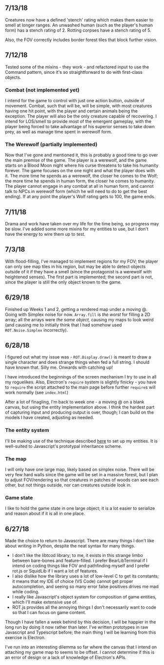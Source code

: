 ## 7/13/18

Creatures now have a defined 'stench' rating which makes them easier to smell at longer ranges. An unwashed human (such as the player's human form) has a stench rating of 2. Rotting corpses have a stench rating of 5.

Also, the FOV correctly includes border forest tiles that block further vision.

## 7/12/18

Tested some of the mixins - they work - and refactored input to use the Command pattern, since it's so straightforward to do with first-class objects.

### Combat (not implemented yet)

I intend for the game to control with just one action button, outside of movement. Combat, such that will be, will be simple, with most creatures having one hit point, with the player and certain animals being the exception. The player will also be the only creature capable of recovering. I intend for LOS/smell to provide most of the emergent gameplay, with the player being forced to take advantage of his superior senses to take down prey, as well as manage time spent in werewolf form.

### The Werewolf (partially implemented)

Now that I've gone and mentioned it, this is probably a good time to go over the main premise of the game. The player is a werewolf, and the game starts on a Blood Moon night where his curse threatens to take his humanity forever. The game focuses on the one night and what the player does with it. The more time he spends as a werewolf, the closer he comes to the Wolf; the more time he spends in human form, the closer he comes to humanity. The player cannot engage in any combat at all in human form, and cannot talk to NPCs in werewolf form (which he will need to do to get the best ending). If at any point the player's Wolf rating gets to 100, the game ends.

## 7/11/18

Drama and work have taken over my life for the time being, so progress may be slow. I've added some more mixins for my entities to use, but I don't have the energy to wire them up to test.

## 7/3/18

With flood-filling, I've managed to implement regions for my FOV; the player can only see map tiles in his region, but may be able to detect objects outside of it if they have a smell (since the protagonist is a werewolf with heightened senses). The first part is implemented; the second part is not, since the player is still the only object known to the game.

## 6/29/18

Finished up Weeks 1 and 2, getting a rendered map under a moving @. Going with Simplex noise for now. `Array.fill` is *the worst* for filling a 2D array; all the arrays were *the same object,* causing my maps to look weird (and causing me to initially think that I had somehow used `ROT.Noise.Simplex` incorrectly).

## 6/28/18

I figured out what my issue was - `ROT.Display.draw()` is meant to draw a single character and does strange things when fed a full string. I should have known that. Silly me. Onwards with catching up!

I have introduced the beginnings of the screen mechanism I try to use in all my roguelikes. Also, Electron's `require` system is slightly finicky - you have to `require` the script attached to the main page before further `require`s will work normally (see `index.html`)

After a lot of finagling, I'm back to week one - a moving @ on a blank canvas, but using the entity implementation above. I think the hardest part of capturing input and producing output is over, though; I can build on the models I have created, adjusting as needed.

### The entity system

I'll be making use of the technique described [here](http://www.codingcookies.com/2013/04/20/building-a-roguelike-in-javascript-part-4/) to set up my entities. It is well-suited to Javascript's prototypal inheritance scheme.

### The map

I will only have one large map, likely based on simplex noise. There will be very few hard walls since the game will be set in a massive forest, but I plan to adjust FOV/rendering so that creatures in patches of woods can see each other, but not things outside, nor can creatures outside look in. 

### Game state

I like to hold the game state in one large object; it is a lot easier to serialize and reason about if it is all in one place. 

## 6/27/18

Made the choice to return to Javascript. There are many things I don't like about writing in Python, despite the neat syntax for many things. 

* I don't like the libtcod library; to me, it exists in this strange limbo between bare-bones and feature-filled. I prefer BearLibTerminal if I intend on coding things like FOV and pathfinding myself and I prefer rot.js or SquidLib if I want a lot of features.
* I also dislike how the library uses a lot of low-level C to get its constants; it means that my IDE of choice (VS Code) cannot get proper autocompletion, and seeing so many error false positives drives me mad while coding.
* I really like Javascript's object system for composition of game entities, which I'll make extensive use of.
* ROT.js provides all the annoying things I don't necessarily want to code so that I can focus on game content.

Though I have fallen a week behind by this decision, I will be happier in the long run by doing it now rather than later. I've written prototypes in raw Javascript and Typescript before; the main thing I will be learning from this exercise is Electron.

I've run into an interesting dilemma so far where the canvas that I intend on attaching my game map to seems to be offset. I cannot determine if this is an error of design or a lack of knowledge of Electron's APIs.